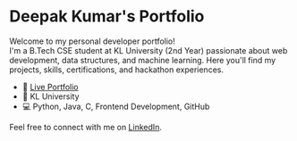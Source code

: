 # Deepak Kumar's Portfolio

Welcome to my personal developer portfolio!  
I'm a B.Tech CSE student at KL University (2nd Year) passionate about web development, data structures, and machine learning. Here you'll find my projects, skills, certifications, and hackathon experiences.

- 🔗 [Live Portfolio](https://kldeepak69.github.io/)
- 🏫 KL University
- 💻 Python, Java, C, Frontend Development, GitHub

Feel free to connect with me on [LinkedIn](https://www.linkedin.com/in/deepak-kumar2028?utm_source=share&utm_campaign=share_via&utm_content=profile&utm_medium=android_app).
